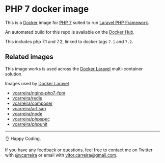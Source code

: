 # PHP 7 docker image

This is a [Docker](http://www.docker.com) image for [PHP 7](http://php.net/) suited to run [Laravel PHP Framework](http://laravel.com/).

An automated build for this repo is available on the [Docker Hub](https://registry.hub.docker.com/u/vcarreira/php7/).

This includes php 7.1 and 7.2, linked to docker tags `7.1` and `7.2`.

## Related images
This image works is used across the [Docker Laravel](https://github.com/vcarreira/docker-laravel) multi-container solution.

Images used by [Docker Laravel](https://github.com/vcarreira/docker-laravel)
  - [vcarreira/nginx-php7-fpm](https://registry.hub.docker.com/u/vcarreira/nginx-php7-fpm)
  - [vcarreira/redis](https://registry.hub.docker.com/u/vcarreira/redis)
  - [vcarreira/composer](https://registry.hub.docker.com/u/vcarreira/composer)
  - [vcarreira/artisan](https://registry.hub.docker.com/u/vcarreira/artisan)
  - [vcarreira/node](https://registry.hub.docker.com/u/vcarreira/node)
  - [vcarreira/phpspec](https://registry.hub.docker.com/u/vcarreira/phpspec)
  - [vcarreira/phpunit](https://registry.hub.docker.com/u/vcarreira/phpunit)

---

:ok_hand: Happy Coding.

If you have any feedback or questions, feel free to contact me on Twitter with [@vcarreira](https://twitter.com/vcarreira) or email with [vitor.carreira@gmail.com](mailto:vitor.carreira@gmail.com).
